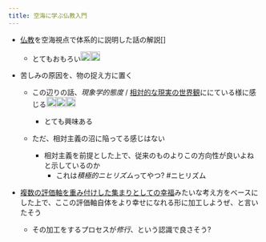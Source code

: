 ```yaml
---
title: 空海に学ぶ仏教入門
---
```


* [仏教](%E4%BB%8F%E6%95%99.md)を空海視点で体系的に説明した話の解説\[\]
  
  * とてもおもろい<img src='https://scrapbox.io/api/pages/blu3mo-public/blu3mo/icon' alt='blu3mo.icon' height="19.5"/><img src='https://scrapbox.io/api/pages/blu3mo-public/blu3mo/icon' alt='blu3mo.icon' height="19.5"/>
* 苦しみの原因を、物の捉え方に置く
  
  * この辺りの話、*現象学的態度* / [相対的な現実の世界観](%E7%9B%B8%E5%AF%BE%E7%9A%84%E3%81%AA%E7%8F%BE%E5%AE%9F%E3%81%AE%E4%B8%96%E7%95%8C%E8%A6%B3.md)ににている様に感じる<img src='https://scrapbox.io/api/pages/blu3mo-public/blu3mo/icon' alt='blu3mo.icon' height="19.5"/><img src='https://scrapbox.io/api/pages/blu3mo-public/blu3mo/icon' alt='blu3mo.icon' height="19.5"/><img src='https://scrapbox.io/api/pages/blu3mo-public/blu3mo/icon' alt='blu3mo.icon' height="19.5"/>

    * とても興味ある
  * ただ、相対主義の沼に陥ってる感じはない
    * 相対主義を前提とした上で、従来のものよりこの方向性が良いよねと示しているのか
      * これは*積極的ニヒリズム*ってやつ? #ニヒリズム
* [複数の評価軸を重み付けした集まりとしての幸福](%E8%A4%87%E6%95%B0%E3%81%AE%E8%A9%95%E4%BE%A1%E8%BB%B8%E3%82%92%E9%87%8D%E3%81%BF%E4%BB%98%E3%81%91%E3%81%97%E3%81%9F%E9%9B%86%E3%81%BE%E3%82%8A%E3%81%A8%E3%81%97%E3%81%A6%E3%81%AE%E5%B9%B8%E7%A6%8F.md)みたいな考え方をベースにした上で、ここの評価軸自体をより幸せになれる形に加工しようぜ、と言いたそう
  
  * その加工をするプロセスが*修行*、という認識で良さそう?
